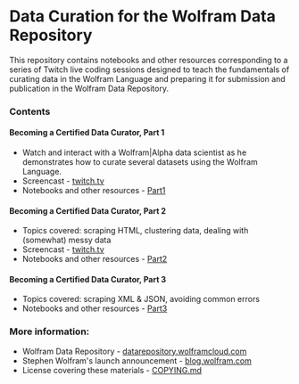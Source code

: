 # Data Curation for the Wolfram Data Repository

This repository contains notebooks and other resources corresponding to a series of Twitch live coding sessions designed to teach the fundamentals of curating data in the Wolfram Language and preparing it for submission and publication in the Wolfram Data Repository.

### Contents
#### Becoming a Certified Data Curator, Part 1
* Watch and interact with a Wolfram|Alpha data scientist as he demonstrates how to curate several datasets using the Wolfram Language.
* Screencast - [twitch.tv](https://www.twitch.tv/videos/153602347)
* Notebooks and other resources - [Part1](Part1)

#### Becoming a Certified Data Curator, Part 2
* Topics covered: scraping HTML, clustering data, dealing with (somewhat) messy data
* Screencast - [twitch.tv](https://www.twitch.tv/videos/155323516)
* Notebooks and other resources - [Part2](Part2)

#### Becoming a Certified Data Curator, Part 3
* Topics covered: scraping XML & JSON, avoiding common errors
* Notebooks and other resources - [Part3](Part3)

### More information:
* Wolfram Data Repository - [datarepository.wolframcloud.com](http://datarepository.wolframcloud.com/)
* Stephen Wolfram's launch announcement - [blog.wolfram.com](http://blog.wolfram.com/2017/04/20/launching-the-wolfram-data-repository-data-publishing-that-really-works/)
* License covering these materials - [COPYING.md](COPYING.md)
